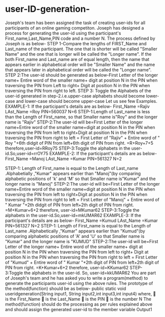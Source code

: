 # user-ID-generation-
Joseph&#39;s team has been assigned the task of creating user-ids for all participants of an
online gaming competiton. Joseph has designed a process for generating the user-id
using the participant&#39;s First_name,Last_Name,PIN code and a number N. The process
defined by Joseph is as below-
STEP 1-Compare the lengths of FIRST_Name and Last_name of the participant. The one
that is shorter will be called &quot;Smaller Name&quot; and the one that is longer will be called the
&quot;Longer name&quot;. If the both First_name and Last_name are of equal length, then the
name that appears earlier in alphabetical order will be &quot;Smaller Name&quot; and the name
that appears later in alphabetical order will be called the &quot;Longer name&quot;.
STEP 2:The user-id should be generated as below-First Letter of the longer name+ Entire
word of the smaller name+ digit at position N in the PIN when traversing the PIN from
Left to right+ Digit at position N in the PIN when traversing the PIN from right to left.
STEP 3: Toggle the Alphabets of the user-id generated in step-2.i.e.upper-case
alphabets should become lower-case and lower-case should become upper-case
Let us see few Examples.
EXAMPLE-1: If the participant&#39;s details are as below-
First_Name =Rajiv
LAst_Name =Roy
PIN=560037
N=6
STEP-1:Length of Last_name is less than the Length of First_name, so that Smaller name
is&quot;Roy&quot; and the longer name is &quot;Rajiv&quot;
STEP-2:The user-id will be=First Letter of the longer name+Entire word of the smaller
name+digit at position N in the PIN when traversing the PIN from left to right+Digit at
position N in the PIN when traversing the PIN from right to left
= First Letter of &quot;Rajiv&quot; + Entire word of &quot; Roy &quot;+6th didgit of PIN from left+6th digit of
PIN from right.
=R+Roy+7+5
therefore,user-id=RRoy75
STEP-3:Toggle the alphabets in the user-id.So,user-id=rrOY75
EXAMPLE-2: If the participant&#39;s details are as below-
First_Name =Manoj
LAst_Name =Kumar
PIN=561327
N=2

STEP-1: Length of First_name is equal to the Length of Last_name .Alphabetially
,&quot;Kumar&quot; appears earlier than &quot;Manoj&quot;(by comparing alphabetic positions of &#39;k&#39; and &#39;M&#39;
so that Smaller name is&quot;Kumar&quot; and the longer name is &quot;Manoj&quot;
STEP-2:The user-id will be=First Letter of the longer name+Entire word of the smaller
name+digit at position N in the PIN when traversing the PIN from left to right+Digit at
position N in the PIN when traversing the PIN from right to left
= First Letter of &quot;Manoj&quot; + Entire word of &quot; Kumar &quot;+2th didgit of PIN from left+2th digit
of PIN from right.
=M+Kumar+6+2
therefore, user-id=MKumar62
STEP-3:Toggle the alphabets in the user-id.So,user-id=mkUMAR62
EXAMPLE-3: If the participant&#39;s details are as below-
First_Name =Kumud
LAst_Name =Kumar
PIN=561327
N=2
STEP-1: Length of First_name is equal to the Length of Last_name .Alphabetically
,&quot;Kumar&quot; appears earlier than &quot;Kumud&quot;(by comparing alphabetic positions of &#39;A&#39; and &#39;U&#39;
so that Smaller name is &quot;Kumar&quot; and the longer name is &quot;KUMUD&quot;
STEP-2:The user-id will be=First Letter of the longer name+ Entire word of the smaller
name+ digit at position N in the PIN when traversing the PIN from left to right+ Digit at
position N in the PIN when traversing the PIN from right to left
= First Letter of &quot;Kumud&quot; + Entire word of &quot; Kumar &quot;+2th digit of PIN from left+2th digit
of PIN from right.
=K+Kumar+6+2
therefore, user-id=KKumar62
STEP-3:Toggle the alphabets in the user-id. So, user-id=kkUMAR62
You are part of Joseph&#39;s team and he has asked you to write a program(method) to
generate the participants user-id using the above rules.
The prototype of the method(function) should be as below-
public static void useridgeneration(String input1, String input2,int input3,int input4)
where,
 is the First_Name
 is the Last_Name
 is the PIN
 is the number N
The method(function) should do the processing as per rules explained above and should
assign the generated user-id to the member variable Output1
